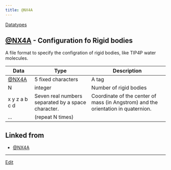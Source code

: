 ```yaml
---
title: @NX4A
---
```

[Datatypes](/Datatypes)


## [@NX4A](/@NX4A) - Configuration fo Rigid bodies

A file format to specify the configration of rigid bodies, like TIP4P water molecules.

|Data|Type|Description |
|-----|-----|-----|
|[@NX4A](/@NX4A)|5 fixed characters|A tag |
|N|integer|Number of rigid bodies |
|x y z a b c d|Seven real numbers separated by a space character.|Coordinate of the center of mass (in Angstrom) and the orientation in quaternion. |
|...|(repeat N times)| |








## Linked from

* [@NX4A](/@NX4A)


----

[Edit](https://github.com/vitroid/vitroid.github.io/edit/master/MD/@NX4A.md)

